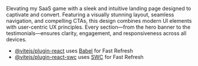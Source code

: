 Elevating my SaaS game with a sleek and intuitive landing page designed to captivate and convert. Featuring a visually stunning layout, seamless navigation, and compelling CTAs, this design combines modern UI elements with user-centric UX principles. Every section—from the hero banner to the testimonials—ensures clarity, engagement, and responsiveness across all devices.

- [@vitejs/plugin-react](https://github.com/vitejs/vite-plugin-react/blob/main/packages/plugin-react/README.md) uses [Babel](https://babeljs.io/) for Fast Refresh
- [@vitejs/plugin-react-swc](https://github.com/vitejs/vite-plugin-react-swc) uses [SWC](https://swc.rs/) for Fast Refresh
